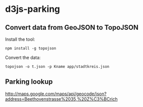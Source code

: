 # d3js-parking


## Convert data from GeoJSON to TopoJSON

Install the tool:
```
npm install -g topojson

```

Convert the data:
```
topojson -o t.json -p Kname app/stadtkreis.json
```

## Parking lookup

http://maps.google.com/maps/api/geocode/json?address=Beethovenstrasse%2035,%20Z%C3%BCrich
